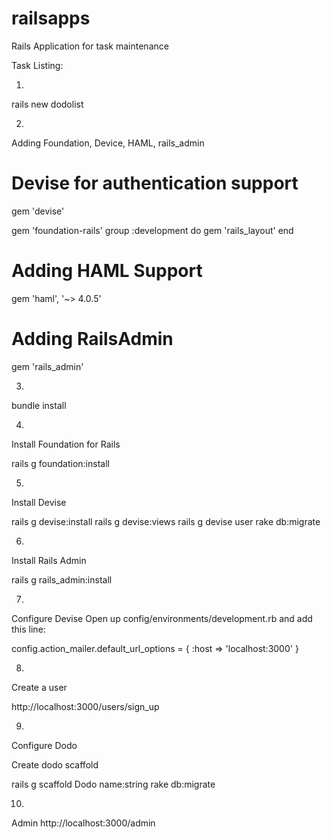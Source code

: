 railsapps
=========

Rails Application for task maintenance

Task Listing:

1)
rails new dodolist

2)
Adding Foundation, Device, HAML, rails_admin

# Devise for authentication support
gem 'devise'

gem 'foundation-rails'
group :development do
  gem 'rails_layout'
end

# Adding HAML Support
gem 'haml', '~> 4.0.5'

# Adding RailsAdmin
gem 'rails_admin'

3) 
bundle install

4)
Install Foundation for Rails

rails g foundation:install

5)
Install Devise

rails g devise:install
rails g devise:views
rails g devise user
rake db:migrate

6)
Install Rails Admin

rails g rails_admin:install

7)
Configure Devise
Open up config/environments/development.rb and add this line:

   config.action_mailer.default_url_options = { :host => 'localhost:3000' }
   
8)
Create a user

http://localhost:3000/users/sign_up

9)
Configure Dodo

Create dodo scaffold

rails g scaffold Dodo name:string
rake db:migrate

10)
Admin
http://localhost:3000/admin


